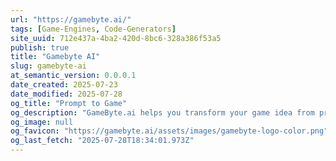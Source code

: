 ```yaml
---
url: "https://gamebyte.ai/"
tags: [Game-Engines, Code-Generators]
site_uuid: 712e437a-4ba2-420d-8bc6-328a386f53a5
publish: true
title: "Gamebyte AI"
slug: gamebyte-ai
at_semantic_version: 0.0.0.1
date_created: 2025-07-23
date_modified: 2025-07-28
og_title: "Prompt to Game"
og_description: "GameByte.ai helps you transform your game idea from prompt to reality with AI agents."
og_image: null
og_favicon: "https://gamebyte.ai/assets/images/gamebyte-logo-color.png"
og_last_fetch: "2025-07-28T18:34:01.973Z"
---
```


